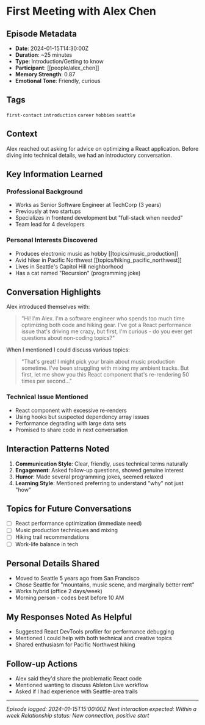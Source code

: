 # First Meeting with Alex Chen

## Episode Metadata

- **Date**: 2024-01-15T14:30:00Z
- **Duration**: ~25 minutes
- **Type**: Introduction/Getting to know
- **Participant**: [[people/alex_chen]]
- **Memory Strength**: 0.87
- **Emotional Tone**: Friendly, curious

## Tags
`first-contact` `introduction` `career` `hobbies` `seattle`

## Context

Alex reached out asking for advice on optimizing a React application. Before diving into technical details, we had an introductory conversation.

## Key Information Learned

### Professional Background
- Works as Senior Software Engineer at TechCorp (3 years)
- Previously at two startups
- Specializes in frontend development but "full-stack when needed"
- Team lead for 4 developers

### Personal Interests Discovered
- Produces electronic music as hobby [[topics/music_production]]
- Avid hiker in Pacific Northwest [[topics/hiking_pacific_northwest]]
- Lives in Seattle's Capitol Hill neighborhood
- Has a cat named "Recursion" (programming joke)

## Conversation Highlights

Alex introduced themselves with:
> "Hi! I'm Alex. I'm a software engineer who spends too much time optimizing both code and hiking gear. I've got a React performance issue that's driving me crazy, but first, I'm curious - do you ever get questions about non-coding topics?"

When I mentioned I could discuss various topics:
> "That's great! I might pick your brain about music production sometime. I've been struggling with mixing my ambient tracks. But first, let me show you this React component that's re-rendering 50 times per second..."

### Technical Issue Mentioned
- React component with excessive re-renders
- Using hooks but suspected dependency array issues
- Performance degrading with large data sets
- Promised to share code in next conversation

## Interaction Patterns Noted

1. **Communication Style**: Clear, friendly, uses technical terms naturally
2. **Engagement**: Asked follow-up questions, showed genuine interest
3. **Humor**: Made several programming jokes, seemed relaxed
4. **Learning Style**: Mentioned preferring to understand "why" not just "how"

## Topics for Future Conversations

- [ ] React performance optimization (immediate need)
- [ ] Music production techniques and mixing
- [ ] Hiking trail recommendations
- [ ] Work-life balance in tech

## Personal Details Shared

- Moved to Seattle 5 years ago from San Francisco
- Chose Seattle for "mountains, music scene, and marginally better rent"
- Works hybrid (office 2 days/week)
- Morning person - codes best before 10 AM

## My Responses Noted As Helpful

- Suggested React DevTools profiler for performance debugging
- Mentioned I could help with both technical and creative topics
- Shared enthusiasm for Pacific Northwest hiking

## Follow-up Actions

- Alex said they'd share the problematic React code
- Mentioned wanting to discuss Ableton Live workflow
- Asked if I had experience with Seattle-area trails

---
*Episode logged: 2024-01-15T15:00:00Z*
*Next interaction expected: Within a week*
*Relationship status: New connection, positive start*